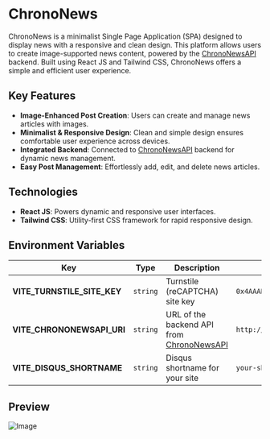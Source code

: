 # ChronoNews
ChronoNews is a minimalist Single Page Application (SPA) designed to display news with a responsive and clean design. This platform allows users to create image-supported news content, powered by the [ChronoNewsAPI](https://github.com/ScrKiddie/ChronoNewsAPI) backend. Built using React JS and Tailwind CSS, ChronoNews offers a simple and efficient user experience.

## Key Features
- **Image-Enhanced Post Creation**: Users can create and manage news articles with images.
- **Minimalist & Responsive Design**: Clean and simple design ensures comfortable user experience across devices.
- **Integrated Backend**: Connected to [ChronoNewsAPI](https://github.com/ScrKiddie/ChronoNewsAPI) backend for dynamic news management.
- **Easy Post Management**: Effortlessly add, edit, and delete news articles.

## Technologies
- **React JS**: Powers dynamic and responsive user interfaces.
- **Tailwind CSS**: Utility-first CSS framework for rapid responsive design.

## Environment Variables
| **Key**                     | **Type**     | **Description**                                                                         | **Example**               |
|-----------------------------|----------|-----------------------------------------------------------------------------------------|---------------------------|
| **VITE_TURNSTILE_SITE_KEY** | `string` | Turnstile (reCAPTCHA) site key                                                          | `0x4AAABABA_vmrAXsPDzuG1l` |
| **VITE_CHRONONEWSAPI_URI**  | `string` | URL of the backend API from [ChronoNewsAPI](https://github.com/ScrKiddie/ChronoNewsAPI) | `http://localhost:6969`   |
| **VITE_DISQUS_SHORTNAME**   | `string`     | Disqus shortname for your site                                                          | `your-shortname`          |
## Preview
![Image](https://github.com/user-attachments/assets/c7b12e41-e63d-49d7-b783-55f27d7388fb)